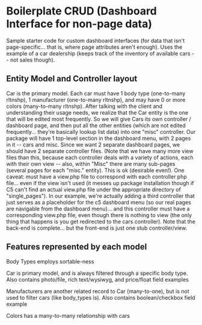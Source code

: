 # Boilerplate CRUD (Dashboard Interface for non-page data)
Sample starter code for custom dashboard interfaces (for data that isn't page-specific... that is, where page attributes aren't enough).
Uses the example of a car dealership (keeps track of the inventory of available cars -- not sales though).

## Entity Model and Controller layout
Car is the primary model. Each car must have 1 body type (one-to-many rltnshp), 1 manufacturer (one-to-many rltnshp), and may have 0 or more colors (many-to-many rltnshp).
After talking with the client and understanding their usage needs, we realize that the Car entity is the one that will be edited most frequently. So we will give Cars its own controller / dashboard page, and then put all the other entities (which are not edited frequently... they're basically lookup list data) into one "misc" controller. Our package will have 1 top-level section in the dashboard menu, with 2 pages in it -- cars and misc. Since we want 2 separate dashboard pages, we should have 2 separate controller files. (Note that we have many more view files than this, because each controller deals with a variety of actions, each with their own view -- also, within "Misc" there are many sub-pages (several pages for each "misc." entity). This is ok (desirable even!).
One caveat: must have a view.php file to correspond with each controller php file... even if the view isn't used (it messes up package installation though if C5 can't find an actual view.php file under the appropriate directory of "single_pages"). In our example, we're actually adding a third controller that just serves as a placeholder for the c5 dashboard menu (so our real pages are navigable from the dashboard menu)... and this controller must have a corresponding view.php file, even though there is nothing to view (the only thing that happens is you get redirected to the cars controller).
Note that the back-end is complete... but the front-end is just one stub controller/view.

## Features represented by each model
Body Types employs sortable-ness

Car is primary model, and is always filtered through a specific body type.
	Also contains photo/file, rich text/wysiwyg, and price/float field examples

Manufacturers are another related record to Car (many-to-one), but is not used to filter cars (like body_types is).
	Also contains boolean/checkbox field example

Colors has a many-to-many relationship with cars

